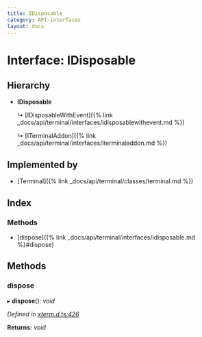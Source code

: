 ```yaml
---
title: IDisposable
category: API-interfaces
layout: docs
---
```



# Interface: IDisposable

## Hierarchy

* **IDisposable**

  ↳ [IDisposableWithEvent]({% link _docs/api/terminal/interfaces/idisposablewithevent.md %})

  ↳ [ITerminalAddon]({% link _docs/api/terminal/interfaces/iterminaladdon.md %})

## Implemented by

* [Terminal]({% link _docs/api/terminal/classes/terminal.md %})

## Index

### Methods

* [dispose]({% link _docs/api/terminal/interfaces/idisposable.md %}#dispose)

## Methods

###  dispose

▸ **dispose**(): *void*

*Defined in [xterm.d.ts:426](https://github.com/xtermjs/xterm.js/blob/5.3.0/typings/xterm.d.ts#L426)*

**Returns:** *void*
